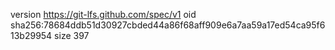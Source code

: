 version https://git-lfs.github.com/spec/v1
oid sha256:78684ddb51d30927cbded44a86f68aff909e6a7aa59a17ed54ca95f613b29954
size 397
